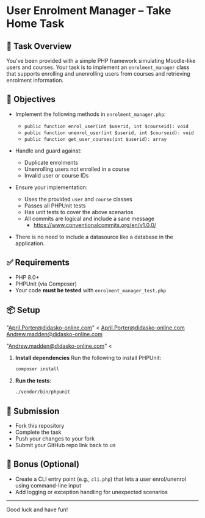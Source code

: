 # User Enrolment Manager – Take Home Task

## 🧠 Task Overview

You’ve been provided with a simple PHP framework simulating Moodle-like users and courses. Your task is to implement an `enrolment_manager` class that supports enrolling and unenrolling users from courses and retrieving enrolment information.

## 🎯 Objectives

- Implement the following methods in `enrolment_manager.php`:
  - `public function enrol_user(int $userid, int $courseid): void`
  - `public function unenrol_user(int $userid, int $courseid): void`
  - `public function get_user_courses(int $userid): array`

- Handle and guard against:
  - Duplicate enrolments
  - Unenrolling users not enrolled in a course
  - Invalid user or course IDs

- Ensure your implementation:
  - Uses the provided `user` and `course` classes
  - Passes all PHPUnit tests
  - Has unit tests to cover the above scenarios
  - All commits are logical and include a sane message
    - https://www.conventionalcommits.org/en/v1.0.0/

- There is no need to include a datasource like a database in the application.

## ✅ Requirements

- PHP 8.0+
- PHPUnit (via Composer)
- Your code **must be tested** with `enrolment_manager_test.php`

## 📦 Setup

"April.Porter@didasko-online.com" <
April.Porter@didasko-online.com
Andrew.madden@didasko-online.com
>
"Andrew.madden@didasko-online.com" <
>
1. **Install dependencies**
   Run the following to install PHPUnit:

   ```bash
   composer install
   ```

2. **Run the tests**:

   ```bash
   ./vendor/bin/phpunit
   ```

## 🚀 Submission

- Fork this repository
- Complete the task
- Push your changes to your fork
- Submit your GitHub repo link back to us

## 🧪 Bonus (Optional)

- Create a CLI entry point (e.g., `cli.php`) that lets a user enrol/unenrol using command-line input
- Add logging or exception handling for unexpected scenarios

---

Good luck and have fun!
